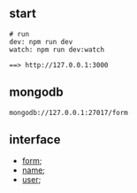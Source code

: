 ## start

```
# run 
dev: npm run dev
watch: npm run dev:watch

==> http://127.0.0.1:3000

```

## mongodb

```
mongodb://127.0.0.1:27017/form

```

## interface

+   [form](./routes/form.js);
+   [name](./routes/name.js);
+   [user](./routes/user.js);


